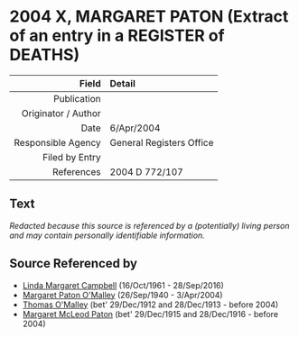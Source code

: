 ﻿---
layout: page
permalink: /sources/s55468576
---

# 2004 X, MARGARET PATON (Extract of an entry in a REGISTER of DEATHS)

Field | Detail
---:|:---
Publication | 
Originator / Author | 
Date | 6/Apr/2004
Responsible Agency | General Registers Office
Filed by Entry | 
References | 2004 D 772/107

## Text

_Redacted because this source is referenced by a (potentially) living person and may contain personally identifiable information._

## Source Referenced by

* [Linda Margaret Campbell](../people/@i76650284@-linda-margaret-campbell-b1961-10-16-d2016-9-28.md) (16/Oct/1961 - 28/Sep/2016)
* [Margaret Paton O'Malley](../people/@i46723082@-margaret-paton-o'malley-b1940-9-26-d2004-4-3.md) (26/Sep/1940 - 3/Apr/2004)
* [Thomas O'Malley](../people/@i12568152@-thomas-o'malley-b1912-12-29~1913-12-28-d2004.md) (bet' 29/Dec/1912 and 28/Dec/1913 - before 2004)
* [Margaret McLeod Paton](../people/@i56209708@-margaret-mcleod-paton-b1915-12-29~1916-12-28-d2004.md) (bet' 29/Dec/1915 and 28/Dec/1916 - before 2004)
